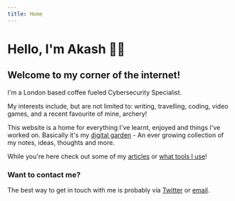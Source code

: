 ```yaml
---
title: Home
---
```


# Hello, I'm Akash 👋🏽

## Welcome to my corner of the internet!

I'm a London based coffee fueled Cybersecurity Specialist.

My interests include, but are not limited to: writing, travelling, coding, video games, and a recent favourite of mine, archery!

This website is a home for everything I've learnt, enjoyed and things I've worked on. Basically it's my [digital garden](https://maggieappleton.com/garden-history) - An ever growing collection of my notes, ideas, thoughts and more.

While you're here check out some of my [articles](/articles) or [what tools I use](/tools)!

### Want to contact me?

The best way to get in touch with me is probably via [Twitter](https://twitter.com/akashgoswami_) or [email](mailto:akash@akashgoswami.com).